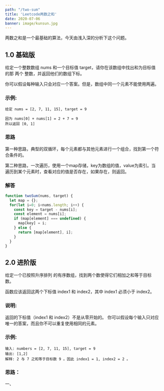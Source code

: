 ```yaml
---
path: "/two-sum"
title: 'Leetcode两数之和'
date: 2020-07-06
banner: image/kunsun.jpg
---
```


两数之和是一个最基础的算法，今天由浅入深的分析下这个问题。

## 1.0 基础版
给定一个整数数组 nums 和一个目标值 target，请你在该数组中找出和为目标值的那 两个 整数，并返回他们的数组下标。

你可以假设每种输入只会对应一个答案。但是，数组中同一个元素不能使用两遍。


### 示例:
```log
给定 nums = [2, 7, 11, 15], target = 9

因为 nums[0] + nums[1] = 2 + 7 = 9
所以返回 [0, 1]
```

### 思路
第一种思路，典型的双循环，每个元素都与其他元素进行一个组合，找到第一个符合条件的。

第二种思路，一次遍历，使用一个map存储，key为数组的值，value为索引。当遍历到某个元素时，查看对应的值是否存在，如果存在，则返回。

### 解答
```jsx
function twoSum(nums, target) {
  let map = {};
  for(let i=0; i<nums.length; i++) {
    const key = target - nums[i];
    const element = nums[i];
    if (map[element] === undefined) {
      map[key] = i;
    } else {
      return [map[element], i];
    }
  }
}
```

## 2.0 进阶版

给定一个已按照升序排列 的有序数组，找到两个数使得它们相加之和等于目标数。

函数应该返回这两个下标值 index1 和 index2，其中 index1 必须小于 index2。

### 说明:

返回的下标值（index1 和 index2）不是从零开始的。
你可以假设每个输入只对应唯一的答案，而且你不可以重复使用相同的元素。

### 示例:

```log
输入: numbers = [2, 7, 11, 15], target = 9
输出: [1,2]
解释: 2 与 7 之和等于目标数 9 。因此 index1 = 1, index2 = 2 。
```

### 思路：
一、